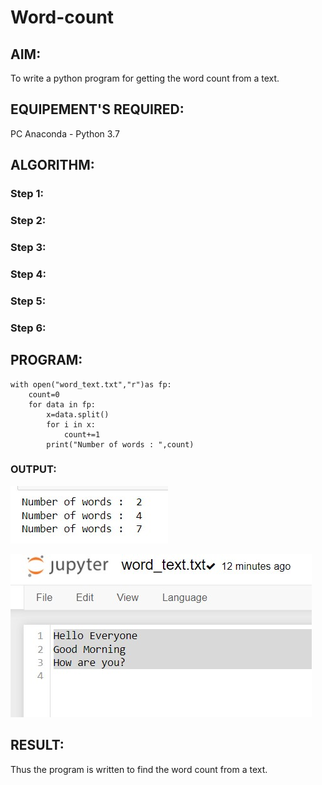 # Word-count
## AIM:
To write a python program for getting the word count from a text.
## EQUIPEMENT'S REQUIRED: 
PC
Anaconda - Python 3.7
## ALGORITHM: 
### Step 1:

### Step 2: 
 
### Step 3: 

### Step 4:  

### Step 5: 

### Step 6: 

## PROGRAM:
```
with open("word_text.txt","r")as fp:
    count=0
    for data in fp:
        x=data.split()
        for i in x:
            count+=1
        print("Number of words : ",count)
```

### OUTPUT:

![output1](./op1.jpg)

![output2](./op2.jpg)


## RESULT:
Thus the program is written to find the word count from a text.
